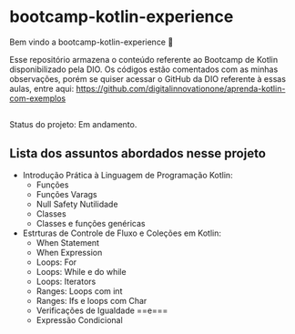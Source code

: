 # bootcamp-kotlin-experience

Bem vindo a bootcamp-kotlin-experience :tada:

Esse repositório armazena o conteúdo referente ao Bootcamp de Kotlin disponibilizado pela DIO.
Os códigos estão comentados com as minhas observações, porém se quiser acessar o GitHub da DIO referente à essas aulas, entre aqui:
https://github.com/digitalinnovationone/aprenda-kotlin-com-exemplos



##
Status do projeto: Em andamento.
##

## Lista dos assuntos abordados nesse projeto

- Introdução Prática à Linguagem de Programação Kotlin:
  - Funções
  - Funções Varags
  - Null Safety Nutilidade
  - Classes
  - Classes e funções genéricas
- Estrturas de Controle de Fluxo e Coleções em Kotlin:
  - When Statement
  - When Expression
  - Loops: For
  - Loops: While e do while
  - Loops: Iterators
  - Ranges: Loops com int
  - Ranges: Ifs e loops com Char
  - Verificações de Igualdade ==e===
  - Expressão Condicional

